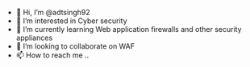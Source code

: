 - 👋 Hi, I’m @adtsingh92
- 👀 I’m interested in Cyber security 
- 🌱 I’m currently learning Web application firewalls and other security appliances 
- 💞️ I’m looking to collaborate on WAF
- 📫 How to reach me ..

<!---
adtsingh92/adtsingh92 is a ✨ special ✨ repository because its `README.md` (this file) appears on your GitHub profile.
You can click the Preview link to take a look at your changes.
--->
